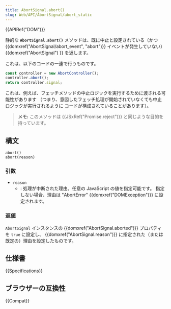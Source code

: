 ```yaml
---
title: AbortSignal.abort()
slug: Web/API/AbortSignal/abort_static
---
```


{{APIRef("DOM")}}

静的な **`AbortSignal.abort()`** メソッドは、既に中止と設定されている（かつ {{domxref("AbortSignal/abort_event", "abort")}} イベントが発生していない） {{domxref("AbortSignal") }} を返します。

これは、以下のコードの一連で行うものです。

```js
const controller = new AbortController();
controller.abort();
return controller.signal;
```

これは、例えば、フェッチメソッドの中止ロジックを実行するために渡される可能性があります （つまり、意図したフェッチ処理が開始されていなくても中止ロジックが実行されるように コードが構成されていることがあります）。

> **メモ:** このメソッドは {{JSxRef("Promise.reject")}} と同じような目的を持っています。

## 構文

```js-nolint
abort()
abort(reason)
```

### 引数

- `reason`
  - : 処理が中断された理由。任意の JavaScript の値を指定可能です。
    指定しない場合、理由は "AbortError" {{domxref("DOMException")}} に設定されます。

### 返値

`AbortSignal` インスタンスの {{domxref("AbortSignal.aborted")}} プロパティを `true` に設定し、 {{domxref("AbortSignal.reason")}} に指定された（または既定の）理由を設定したものです。

## 仕様書

{{Specifications}}

## ブラウザーの互換性

{{Compat}}
